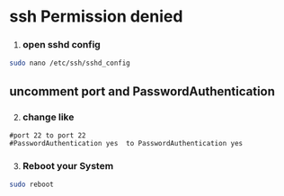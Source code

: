 # ssh Permission denied

1. ### open sshd config
```sh
sudo nano /etc/ssh/sshd_config
```
## uncomment port and PasswordAuthentication
2. ### change like
```
#port 22 to port 22
#PasswordAuthentication yes  to PasswordAuthentication yes
```
3. ### Reboot your System
```sh
sudo reboot
```

